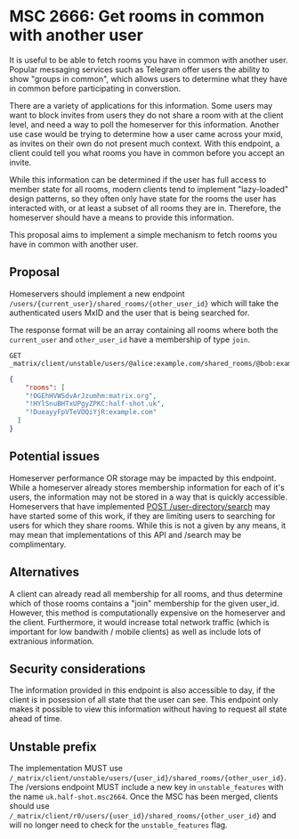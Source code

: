 # MSC 2666: Get rooms in common with another user

It is useful to be able to fetch rooms you have in common with another user. Popular messaging services
such as Telegram offer users the ability to show "groups in common", which allows users to determine
what they have in common before participating in converstion.

There are a variety of applications for this information. Some users may want to block invites from
users they do not share a room with at the client level, and need a way to poll the homeserver for
this information. Another use case would be trying to determine how a user came across your mxid, as
invites on their own do not present much context. With this endpoint, a client could tell you what
rooms you have in common before you accept an invite.

While this information can be determined if the user has full access to member state for all rooms,
modern clients tend to implement "lazy-loaded" design patterns, so they often only have state for the
rooms the user has interacted with, or at least a subset of all rooms they are in. Therefore, the homeserver
should have a means to provide this information.

This proposal aims to implement a simple mechanism to fetch rooms you have in common with another user.

## Proposal

Homeservers should implement a new endpoint `/users/{current_user}/shared_rooms/{other_user_id}` which will take
the authenticated users MxID and the user that is being searched for.

The response format will be an array containing all rooms where both the `current_user` and `other_user_id` have
a membership of type `join`. 

```
GET _matrix/client/unstable/users/@alice:example.com/shared_rooms/@bob:example.com
```

```json
{
    "rooms": [
    "!OGEhHVWSdvArJzumhm:matrix.org",
    "!HYlSnuBHTxUPgyZPKC:half-shot.uk",
    "!DueayyFpVTeVOQiYjR:example.com"
  ]
}
```

## Potential issues

Homeserver performance OR storage may be impacted by this endpoint. While a homeserver already stores
membership information for each of it's users, the information may not be stored in a way that is quickly
accessible. Homeservers that have implemented [POST /user-directory/search](https://matrix.org/docs/spec/client_server/r0.6.0#post-matrix-client-r0-user-directory-search)
may have started some of this work, if they are limiting users to searching for users for which they
share rooms. While this is not a given by any means, it may mean that implementations of this API
and /search may be complimentary.


## Alternatives

A client can already read all membership for all rooms, and thus determine which of those rooms contains
a "join" membership for the given user_id. However, this method is computationally expensive on the homeserver
and the client. Furthermore, it would increase total network traffic (which is important for low bandwith / mobile clients)
as well as include lots of extranious information.


## Security considerations

The information provided in this endpoint is also accessible to day, if the client is in posession of all
state that the user can see. This endpoint only makes it possible to view this information without having
to request all state ahead of time.


## Unstable prefix

The implementation MUST use `/_matrix/client/unstable/users/{user_id}/shared_rooms/{other_user_id}`.
The /versions endpoint MUST include a new key in `unstable_features` with the name `uk.half-shot.msc2664`.
Once the MSC has been merged, clients should use `/_matrix/client/r0/users/{user_id}/shared_rooms/{other_user_id}`
and will no longer need to check for the `unstable_features` flag.

